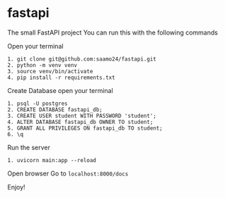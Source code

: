 # fastapi
The small FastAPI project
You can run this with the following commands

Open your terminal
```
1. git clone git@github.com:saamo24/fastapi.git
2. python -m venv venv
3. source venv/bin/activate
4. pip install -r requirements.txt
```
Create Database
open your terminal
```
1. psql -U postgres
2. CREATE DATABASE fastapi_db;
3. CREATE USER student WITH PASSWORD 'student';
4. ALTER DATABASE fastapi_db OWNER TO student;
5. GRANT ALL PRIVILEGES ON fastapi_db TO student;
6. \q
```
Run the server
```
1. uvicorn main:app --reload
```
Open browser
Go to `localhost:8000/docs`

Enjoy!